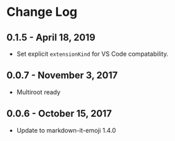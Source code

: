 # Change Log

## 0.1.5 - April 18, 2019
- Set explicit `extensionKind` for VS Code compatability.

## 0.0.7 - November 3, 2017
- Multiroot ready

## 0.0.6 - October 15, 2017
- Update to markdown-it-emoji 1.4.0